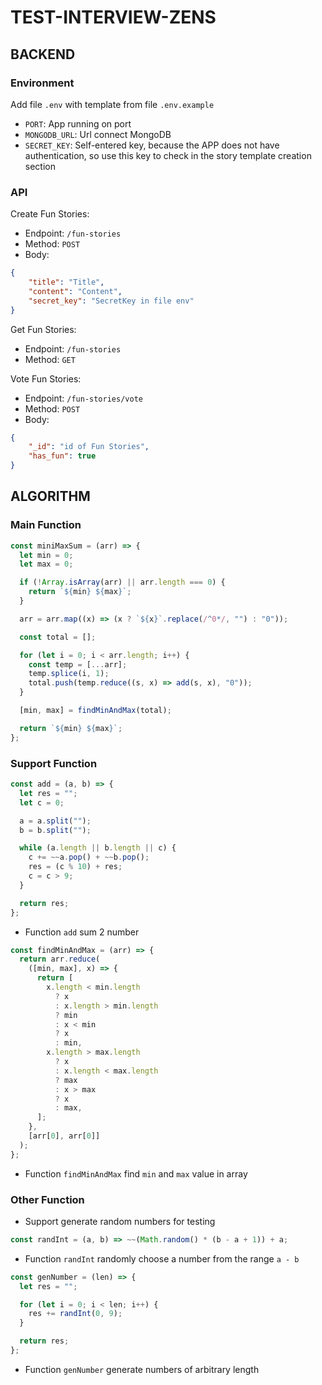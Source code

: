 # TEST-INTERVIEW-ZENS

## BACKEND

### Environment

Add file `.env` with template from file `.env.example`

- `PORT`: App running on port
- `MONGODB_URL`: Url connect MongoDB
- `SECRET_KEY`: Self-entered key, because the APP does not have authentication, so use this key to check in the story template creation section

### API

Create Fun Stories:

- Endpoint: `/fun-stories`
- Method: `POST`
- Body:

```JSON
{
    "title": "Title",
    "content": "Content",
    "secret_key": "SecretKey in file env"
}
```

Get Fun Stories:

- Endpoint: `/fun-stories`
- Method: `GET`

Vote Fun Stories:

- Endpoint: `/fun-stories/vote`
- Method: `POST`
- Body:

```JSON
{
    "_id": "id of Fun Stories",
    "has_fun": true
}
```

## ALGORITHM

### Main Function

```javascript
const miniMaxSum = (arr) => {
  let min = 0;
  let max = 0;

  if (!Array.isArray(arr) || arr.length === 0) {
    return `${min} ${max}`;
  }

  arr = arr.map((x) => (x ? `${x}`.replace(/^0*/, "") : "0"));

  const total = [];

  for (let i = 0; i < arr.length; i++) {
    const temp = [...arr];
    temp.splice(i, 1);
    total.push(temp.reduce((s, x) => add(s, x), "0"));
  }

  [min, max] = findMinAndMax(total);

  return `${min} ${max}`;
};
```

### Support Function

```javascript
const add = (a, b) => {
  let res = "";
  let c = 0;

  a = a.split("");
  b = b.split("");

  while (a.length || b.length || c) {
    c += ~~a.pop() + ~~b.pop();
    res = (c % 10) + res;
    c = c > 9;
  }

  return res;
};
```

- Function `add` sum 2 number

```javascript
const findMinAndMax = (arr) => {
  return arr.reduce(
    ([min, max], x) => {
      return [
        x.length < min.length
          ? x
          : x.length > min.length
          ? min
          : x < min
          ? x
          : min,
        x.length > max.length
          ? x
          : x.length < max.length
          ? max
          : x > max
          ? x
          : max,
      ];
    },
    [arr[0], arr[0]]
  );
};
```

- Function `findMinAndMax` find `min` and `max` value in array

### Other Function

- Support generate random numbers for testing

```javascript
const randInt = (a, b) => ~~(Math.random() * (b - a + 1)) + a;
```

- Function `randInt` randomly choose a number from the range `a - b`

```javascript
const genNumber = (len) => {
  let res = "";

  for (let i = 0; i < len; i++) {
    res += randInt(0, 9);
  }

  return res;
};
```

- Function `genNumber` generate numbers of arbitrary length
